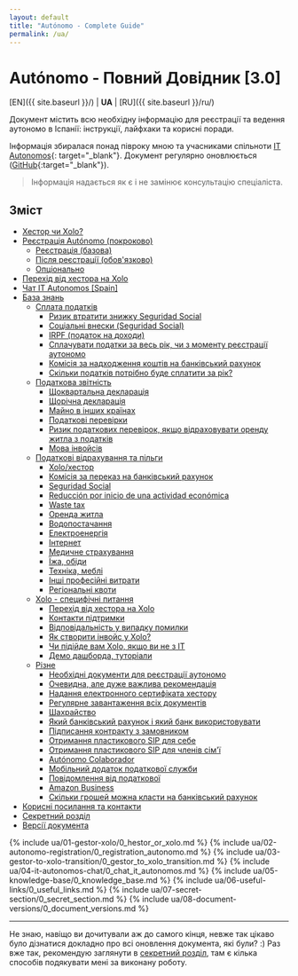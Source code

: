 ```yaml
---
layout: default
title: "Autónomo - Complete Guide"
permalink: /ua/
---
```


# Autónomo - Повний Довідник [3.0]

[EN]({{ site.baseurl }}/) | **UA** | [RU]({{ site.baseurl }}/ru/)

Документ містить всю необхідну інформацію для реєстрації та ведення аутономо в Іспанії: інструкції, лайфхаки та корисні
поради.

Інформація збиралася понад півроку мною та учасниками спільноти [IT Autonomos](https://bit.ly/it-autonomos-es){:
target="_blank"}. Документ регулярно оновлюється ([GitHub](https://bit.ly/it-autonomos-github){:target="_blank"}).

> Інформація надається як є і не замінює консультацію спеціаліста.

## Зміст

- [Хестор чи Xolo?](#хестор-чи-xolo)
- [Реєстрація Autónomo (покроково)](#реєстрація-autónomo-покроково)
    - [Реєстрація (базова)](#реєстрація-базова)
    - [Після реєстрації (обов'язково)](#після-реєстрації-обовязково)
    - [Опціонально](#опціонально)
- [Перехід від хестора на Xolo](#перехід-від-хестора-на-xolo)
- [Чат IT Autonomos [Spain]](#чат-it-autonomos-spain)
- [База знань](#база-знань)
    - [Сплата податків](#сплата-податків)
        - [Ризик втратити знижку Seguridad Social](#ризик-втратити-знижку-seguridad-social)
        - [Соціальні внески (Seguridad Social)](#соціальні-внески-seguridad-social)
        - [IRPF (податок на доходи)](#irpf-податок-на-доходи)
        - [Сплачувати податки за весь рік, чи з моменту реєстрації аутономо](#сплачувати-податки-за-весь-рік-чи-з-моменту-реєстрації-аутономо)
        - [Комісія за надходження коштів на банківський рахунок](#комісія-за-надходження-коштів-на-банківський-рахунок)
        - [Скільки податків потрібно буде сплатити за рік?](#скільки-податків-потрібно-буде-сплатити-за-рік)
    - [Податкова звітність](#податкова-звітність)
        - [Щоквартальна декларація](#щоквартальна-декларація)
        - [Щорічна декларація](#щорічна-декларація)
        - [Майно в інших країнах](#майно-в-інших-країнах)
        - [Податкові перевірки](#податкові-перевірки)
        - [Ризик податкових перевірок, якщо відраховувати оренду житла з податків](#ризик-податкових-перевірок-якщо-відраховувати-оренду-житла-з-податків)
        - [Мова інвойсів](#мова-інвойсів)
    - [Податкові відрахування та пільги](#податкові-відрахування-та-пільги)
        - [Xolo/хестор](#xoloхестор)
        - [Комісія за переказ на банківський рахунок](#комісія-за-переказ-на-банківський-рахунок)
        - [Seguridad Social](#seguridad-social)
        - [Reducción por inicio de una actividad económica](#reducción-por-inicio-de-una-actividad-económica)
        - [Waste tax](#waste-tax)
        - [Оренда житла](#оренда-житла)
        - [Водопостачання](#водопостачання)
        - [Електроенергія](#електроенергія)
        - [Інтернет](#інтернет)
        - [Медичне страхування](#медичне-страхування)
        - [Їжа, обіди](#їжа-обіди)
        - [Техніка, меблі](#техніка-меблі)
        - [Інші професійні витрати](#інші-професійні-витрати)
        - [Регіональні квоти](#регіональні-квоти)
    - [Xolo - специфічні питання](#xolo---специфічні-питання)
        - [Перехід від хестора на Xolo](#перехід-від-хестора-на-xolo-1)
        - [Контакти підтримки](#контакти-підтримки)
        - [Відповідальність у випадку помилки](#відповідальність-у-випадку-помилки)
        - [Як створити інвойс у Xolo?](#як-створити-інвойс-у-xolo)
        - [Чи підійде вам Xolo, якщо ви не з IT](#чи-підійде-вам-xolo-якщо-ви-не-з-it)
        - [Демо дашборда, туторіали](#демо-дашборда-туторіали)
    - [Різне](#різне)
        - [Необхідні документи для реєстрації аутономо](#необхідні-документи-для-реєстрації-аутономо) 
        - [Очевидна, але дуже важлива рекомендація](#очевидна-але-дуже-важлива-рекомендація)
        - [Надання електронного сертифіката хестору](#надання-електронного-сертифіката-хестору)
        - [Регулярне завантаження всіх документів](#регулярне-завантаження-всіх-документів)
        - [Шахрайство](#шахрайство)
        - [Який банківський рахунок і який банк використовувати](#який-банківський-рахунок-і-який-банк-використовувати)
        - [Підписання контракту з замовником](#підписання-контракту-з-замовником)
        - [Отримання пластикового SIP для себе](#отримання-пластикового-sip-для-себе)
        - [Отримання пластикового SIP для членів сім'ї](#отримання-пластикового-sip-для-членів-сімї)
        - [Autónomo Colaborador](#autónomo-colaborador)
        - [Мобільний додаток податкової служби](#мобільний-додаток-податкової-служби)
        - [Повідомлення від податкової](#повідомлення-від-податкової)
        - [Amazon Business](#amazon-business)
        - [Скільки грошей можна класти на банківський рахунок](#скільки-грошей-можна-класти-на-банківський-рахунок)
- [Корисні посилання та контакти](#корисні-посилання-та-контакти)
- [Секретний розділ](#секретний-розділ)
- [Версії документа](#версії-документа)

{% include ua/01-gestor-xolo/0_hestor_or_xolo.md %}
{% include ua/02-autonomo-registration/0_registration_autonomo.md %}
{% include ua/03-gestor-to-xolo-transition/0_gestor_to_xolo_transition.md %}
{% include ua/04-it-autonomos-chat/0_chat_it_autonomos.md %}
{% include ua/05-knowledge-base/0_knowledge_base.md %}
{% include ua/06-useful-links/0_useful_links.md %}
{% include ua/07-secret-section/0_secret_section.md %}
{% include ua/08-document-versions/0_document_versions.md %}

---

Не знаю, навіщо ви дочитували аж до самого кінця, невже так цікаво було дізнатися докладно про всі оновлення документа,
які були? :)
Раз вже так, рекомендую заглянути в [секретний розділ](#секретний-розділ), там є кілька способів подякувати мені за
виконану роботу.
